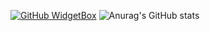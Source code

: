 [![GitHub WidgetBox](https://github-widgetbox.vercel.app/api/profile?username=ccroic&data=followers,repositories,stars,commits&theme=nautilus)](https://github.com/Jurredr/github-widgetbox)
![Anurag's GitHub stats](https://github-readme-stats.vercel.app/api?username=ccroic&show_icons=true&theme=tokyonight)
